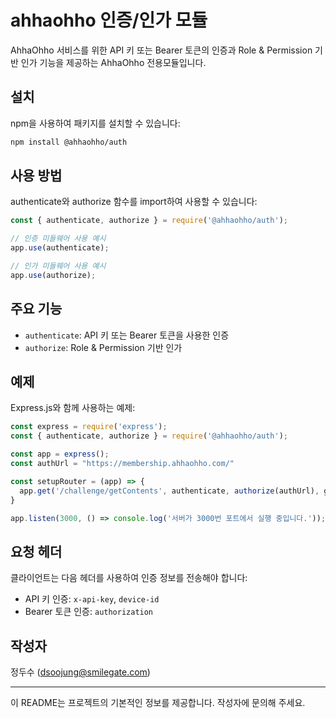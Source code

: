 # ahhaohho 인증/인가 모듈

AhhaOhho 서비스를 위한 API 키 또는 Bearer 토큰의 인증과 Role & Permission 기반 인가 기능을 제공하는 AhhaOhho 전용모듈입니다.

## 설치

npm을 사용하여 패키지를 설치할 수 있습니다:

```bash
npm install @ahhaohho/auth
```

## 사용 방법

authenticate와 authorize 함수를 import하여 사용할 수 있습니다:

```javascript
const { authenticate, authorize } = require('@ahhaohho/auth');

// 인증 미들웨어 사용 예시
app.use(authenticate);

// 인가 미들웨어 사용 예시
app.use(authorize);
```

## 주요 기능

- `authenticate`: API 키 또는 Bearer 토큰을 사용한 인증
- `authorize`: Role & Permission 기반 인가

## 예제

Express.js와 함께 사용하는 예제:

```javascript
const express = require('express');
const { authenticate, authorize } = require('@ahhaohho/auth');

const app = express();
const authUrl = "https://membership.ahhaohho.com/"

const setupRouter = (app) => {
  app.get('/challenge/getContents', authenticate, authorize(authUrl), getRoute)
}

app.listen(3000, () => console.log('서버가 3000번 포트에서 실행 중입니다.'));
```

## 요청 헤더

클라이언트는 다음 헤더를 사용하여 인증 정보를 전송해야 합니다:

- API 키 인증: `x-api-key`, `device-id`
- Bearer 토큰 인증: `authorization`

## 작성자

정두수 (dsoojung@smilegate.com)

---

이 README는 프로젝트의 기본적인 정보를 제공합니다. 작성자에 문의해 주세요.